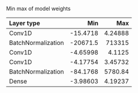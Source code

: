 Min max of model weights

| Layer type         |          Min |          Max |
|:-------------------|-------------:|-------------:|
| Conv1D             |    -15.4718  |      4.24888 |
| BatchNormalization | -20671.5     | 713315       |
| Conv1D             |     -4.65998 |      4.1125  |
| Conv1D             |     -4.17754 |      3.45732 |
| BatchNormalization |    -84.1768  |   5780.84    |
| Dense              |     -3.98603 |      4.19237 |